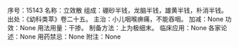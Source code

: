 序号：15143
名称：立效散
组成：硼砂半钱，龙脑半钱，雄黄半钱，朴消半钱。
出处：《幼科类萃》卷二十五。
主治：小儿咽喉痹痛，不能吞咽。
加减：None
功效：None
用法用量：干掺。
制备方法：上为极细末。
临床应用：None
各家论述：None
用药禁忌：None
附注：None
